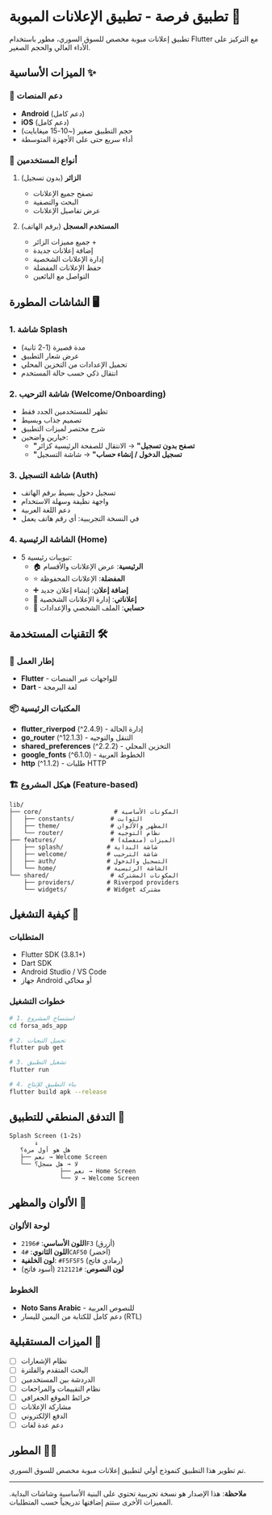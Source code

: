 # تطبيق فرصة - تطبيق الإعلانات المبوبة 🏪

تطبيق إعلانات مبوبة مخصص للسوق السوري، مطور باستخدام Flutter مع التركيز على الأداء العالي والحجم الصغير.

## الميزات الأساسية ✨

### 📱 دعم المنصات
- **Android** (دعم كامل)
- **iOS** (دعم كامل)
- حجم التطبيق صغير (~10-15 ميغابايت)
- أداء سريع حتى على الأجهزة المتوسطة

### 👥 أنواع المستخدمين
1. **الزائر** (بدون تسجيل)
   - تصفح جميع الإعلانات
   - البحث والتصفية
   - عرض تفاصيل الإعلانات

2. **المستخدم المسجل** (برقم الهاتف)
   - جميع مميزات الزائر +
   - إضافة إعلانات جديدة
   - إدارة الإعلانات الشخصية
   - حفظ الإعلانات المفضلة
   - التواصل مع البائعين

## الشاشات المطورة 🖥️

### 1. شاشة Splash 
- مدة قصيرة (1-2 ثانية)
- عرض شعار التطبيق
- تحميل الإعدادات من التخزين المحلي
- انتقال ذكي حسب حالة المستخدم

### 2. شاشة الترحيب (Welcome/Onboarding)
- تظهر للمستخدمين الجدد فقط
- تصميم جذاب وبسيط
- شرح مختصر لميزات التطبيق
- خيارين واضحين:
  - **"تصفح بدون تسجيل"** → الانتقال للصفحة الرئيسية كزائر
  - **"تسجيل الدخول / إنشاء حساب"** → شاشة التسجيل

### 3. شاشة التسجيل (Auth)
- تسجيل دخول بسيط برقم الهاتف
- واجهة نظيفة وسهلة الاستخدام
- دعم اللغة العربية
- في النسخة التجريبية: أي رقم هاتف يعمل

### 4. الشاشة الرئيسية (Home)
- 5 تبويبات رئيسية:
  - 🏠 **الرئيسية**: عرض الإعلانات والأقسام
  - ⭐ **المفضلة**: الإعلانات المحفوظة
  - ➕ **إضافة إعلان**: إنشاء إعلان جديد
  - 📢 **إعلاناتي**: إدارة الإعلانات الشخصية
  - 👤 **حسابي**: الملف الشخصي والإعدادات

## التقنيات المستخدمة 🛠️

### 🎯 إطار العمل
- **Flutter** - للواجهات عبر المنصات
- **Dart** - لغة البرمجة

### 📦 المكتبات الرئيسية
- **flutter_riverpod** (^2.4.9) - إدارة الحالة
- **go_router** (^12.1.3) - التنقل والتوجيه
- **shared_preferences** (^2.2.2) - التخزين المحلي
- **google_fonts** (^6.1.0) - الخطوط العربية
- **http** (^1.1.2) - طلبات HTTP

### 🏗️ هيكل المشروع (Feature-based)
```
lib/
├── core/                    # المكونات الأساسية
│   ├── constants/          # الثوابت
│   ├── theme/              # المظهر والألوان
│   └── router/             # نظام التوجيه
├── features/               # الميزات (منفصلة)
│   ├── splash/            # شاشة البداية
│   ├── welcome/           # شاشة الترحيب
│   ├── auth/              # التسجيل والدخول
│   └── home/              # الشاشة الرئيسية
└── shared/                 # المكونات المشتركة
    ├── providers/         # Riverpod providers
    └── widgets/           # Widget مشتركة
```

## كيفية التشغيل 🚀

### المتطلبات
- Flutter SDK (3.8.1+)
- Dart SDK
- Android Studio / VS Code
- جهاز Android أو محاكي

### خطوات التشغيل
```bash
# 1. استنساخ المشروع
cd forsa_ads_app

# 2. تحميل التبعيات
flutter pub get

# 3. تشغيل التطبيق
flutter run

# 4. بناء التطبيق للإنتاج
flutter build apk --release
```

## التدفق المنطقي للتطبيق 🔄

```
Splash Screen (1-2s)
       ↓
   هل هو أول مرة؟
   ├── نعم → Welcome Screen
   └── لا → هل مسجل؟
              ├── نعم → Home Screen
              └── لا → Welcome Screen
```

## الألوان والمظهر 🎨

### لوحة الألوان
- **اللون الأساسي**: `#2196F3` (أزرق)
- **اللون الثانوي**: `#4CAF50` (أخضر)
- **لون الخلفية**: `#F5F5F5` (رمادي فاتح)
- **لون النصوص**: `#212121` (أسود فاتح)

### الخطوط
- **Noto Sans Arabic** - للنصوص العربية
- دعم كامل للكتابة من اليمين لليسار (RTL)

## الميزات المستقبلية 🔮

- [ ] نظام الإشعارات
- [ ] البحث المتقدم والفلترة
- [ ] الدردشة بين المستخدمين
- [ ] نظام التقييمات والمراجعات
- [ ] خرائط الموقع الجغرافي
- [ ] مشاركة الإعلانات
- [ ] الدفع الإلكتروني
- [ ] دعم عدة لغات

## المطور 👨‍💻

تم تطوير هذا التطبيق كنموذج أولي لتطبيق إعلانات مبوبة مخصص للسوق السوري.

---

**ملاحظة**: هذا الإصدار هو نسخة تجريبية تحتوي على البنية الأساسية وشاشات البداية. المميزات الأخرى ستتم إضافتها تدريجياً حسب المتطلبات.